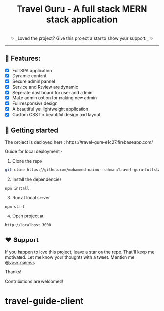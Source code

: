 <div align="center">
  
# Travel Guru - A full stack MERN stack application
<br/>
✨ _Loved the project? Give this project a star to show your support._ ✨
 </div>

---
## 🧐 Features:
- [x] Full SPA application
- [x] Dynamic content
- [x] Secure admin pannel
- [x] Service and Review are dynamic
- [x] Seperate dashboard for user and admin
- [x] Make admin option for making new admin
- [x] Full responsive design
- [x] A beautiful yet lightweight application
- [x] Custom CSS for beautiful design and layout

## 🚀 Getting started
The project is deployed here : https://travel-guru-e1c27.firebaseapp.com/

Guide for local deployment - 
1. Clone the repo
``` bash
git clone https://github.com/mohammad-naimur-rahman/travel-guru-fullstack-client.git
```
2. Install the dependencies
```bash
npm install
```
3. Run at local server
```bash
npm start
```
4. Open project at
```
http://localhost:3000
```

## ❤️ Support

If you happen to love this project, leave a star on the repo. That'll keep me motivated. Let me know your thoughts with a tweet. Mention me [@your_naimur](https://twitter.com/your_naimur).

Thanks!

Contributions are welcomed!
# travel-guide-client
